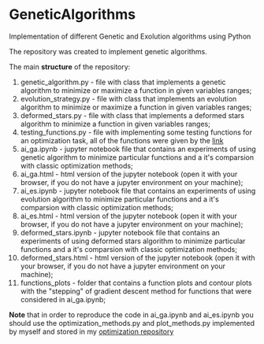 # GeneticAlgorithms
Implementation of different Genetic and Exolution algorithms using Python

The repository was created to implement genetic algorithms.

The main **structure** of the repository:
1) genetic_algorithm.py - file with class that implements a genetic algorithm to minimize or maximize a function in given variables ranges;
2) evolution_strategy.py - file with class that implements an evolution algorithm to minimize or maximize a function in given variables ranges;
3) deformed_stars.py - file with class that implements a deformed stars algorithm to minimize a function in given variables ranges;
4) testing_functions.py - file with implementing some testing functions for an optimization task, all of the functions were given by the [link](https://ru.wikipedia.org/wiki/%D0%A2%D0%B5%D1%81%D1%82%D0%BE%D0%B2%D1%8B%D0%B5_%D1%84%D1%83%D0%BD%D0%BA%D1%86%D0%B8%D0%B8_%D0%B4%D0%BB%D1%8F_%D0%BE%D0%BF%D1%82%D0%B8%D0%BC%D0%B8%D0%B7%D0%B0%D1%86%D0%B8%D0%B8#%D0%A2%D0%B5%D1%81%D1%82%D0%BE%D0%B2%D1%8B%D0%B5_%D1%84%D1%83%D0%BD%D0%BA%D1%86%D0%B8%D0%B8_%D0%B4%D0%BB%D1%8F_%D0%BE%D0%B4%D0%BD%D0%BE%D0%B9_%D1%86%D0%B5%D0%BB%D0%B8_%D0%BE%D0%BF%D1%82%D0%B8%D0%BC%D0%B8%D0%B7%D0%B0%D1%86%D0%B8%D0%B8)
4) ai_ga.ipynb - jupyter notebook file that contains an experiments of using genetic algorithm to minimize particular functions and a it's comparsion with classic optimization methods;
5) ai_ga.html - html version of the jupyter notebook (open it with your browser, if you do not have a jupyter environment on your machine);
6) ai_es.ipynb - jupyter notebook file that contains an experiments of using evolution algorithm to minimize particular functions and a it's comparsion with classic optimization methods;
7) ai_es.html - html version of the jupyter notebook (open it with your browser, if you do not have a jupyter environment on your machine);
8) deformed_stars.ipynb - jupyter notebook file that contains an experiments of using deformed stars algorithm to minimize particular functions and a it's comparsion with classic optimization methods;
9) deformed_stars.html - html version of the jupyter notebook (open it with your browser, if you do not have a jupyter environment on your machine);
5) functions_plots - folder that contains a function plots and contour plots with the "stepping" of gradient descent method for functions that were considered in ai_ga.ipynb;


**Note** that in order to reproduce the code in ai_ga.ipynb and ai_es.ipynb you should use the optimization_methods.py and plot_methods.py implemented by myself and stored in my [optimization repository](https://github.com/yaroslavklymchuk/optimization)
